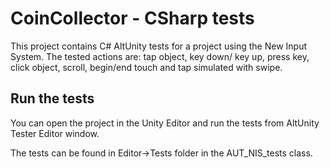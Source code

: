 # CoinCollector - CSharp tests

This project contains C# AltUnity tests for a project using the New Input System.
The tested actions are: tap object, key down/ key up, press key, click object, scroll, begin/end touch and tap simulated with swipe.

## Run the tests

You can open the project in the Unity Editor and run the tests from AltUnity Tester Editor window.

The tests can be found in Editor->Tests folder in the AUT_NIS_tests class.
